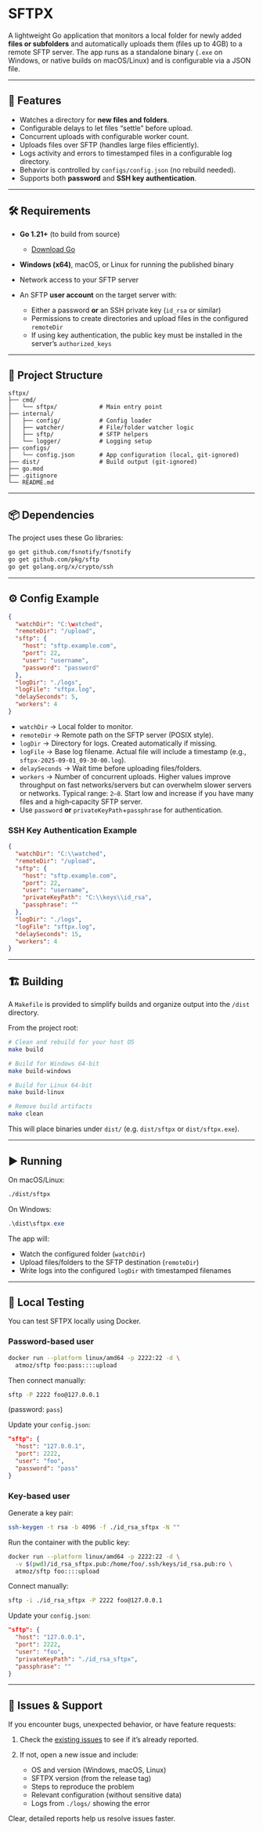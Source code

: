 # SFTPX

A lightweight Go application that monitors a local folder for newly added **files or subfolders** and automatically uploads them (files up to 4GB) to a remote SFTP server.
The app runs as a standalone binary (`.exe` on Windows, or native builds on macOS/Linux) and is configurable via a JSON file.

---

## 🚀 Features

* Watches a directory for **new files and folders**.
* Configurable delays to let files “settle” before upload.
* Concurrent uploads with configurable worker count.
* Uploads files over SFTP (handles large files efficiently).
* Logs activity and errors to timestamped files in a configurable log directory.
* Behavior is controlled by `configs/config.json` (no rebuild needed).
* Supports both **password** and **SSH key authentication**.

---

## 🛠 Requirements

* **Go 1.21+** (to build from source)

  * [Download Go](https://go.dev/dl/)
* **Windows (x64)**, macOS, or Linux for running the published binary
* Network access to your SFTP server
* An SFTP **user account** on the target server with:

  * Either a password **or** an SSH private key (`id_rsa` or similar)
  * Permissions to create directories and upload files in the configured `remoteDir`
  * If using key authentication, the public key must be installed in the server’s `authorized_keys`

---

## 📂 Project Structure

```
sftpx/
├── cmd/
│   └── sftpx/            # Main entry point
├── internal/
│   ├── config/           # Config loader
│   ├── watcher/          # File/folder watcher logic
│   ├── sftp/             # SFTP helpers
│   └── logger/           # Logging setup
├── configs/
│   └── config.json       # App configuration (local, git-ignored)
├── dist/                 # Build output (git-ignored)
├── go.mod
├── .gitignore
└── README.md
```

---

## 📦 Dependencies

The project uses these Go libraries:

```bash
go get github.com/fsnotify/fsnotify
go get github.com/pkg/sftp
go get golang.org/x/crypto/ssh
```

---

## ⚙️ Config Example

```json
{
  "watchDir": "C:\watched",
  "remoteDir": "/upload",
  "sftp": {
    "host": "sftp.example.com",
    "port": 22,
    "user": "username",
    "password": "password"
  },
  "logDir": "./logs",
  "logFile": "sftpx.log",
  "delaySeconds": 5,
  "workers": 4
}
```

* `watchDir` → Local folder to monitor.
* `remoteDir` → Remote path on the SFTP server (POSIX style).
* `logDir` → Directory for logs. Created automatically if missing.
* `logFile` → Base log filename. Actual file will include a timestamp (e.g., `sftpx-2025-09-01_09-30-00.log`).
* `delaySeconds` → Wait time before uploading files/folders.
* `workers` → Number of concurrent uploads. Higher values improve throughput on fast networks/servers but can overwhelm slower servers or networks. Typical range: `2–8`. Start low and increase if you have many files and a high‑capacity SFTP server.
* Use `password` **or** `privateKeyPath`+`passphrase` for authentication.

### SSH Key Authentication Example

```json
{
  "watchDir": "C:\\watched",
  "remoteDir": "/upload",
  "sftp": {
    "host": "sftp.example.com",
    "port": 22,
    "user": "username",
    "privateKeyPath": "C:\\keys\\id_rsa",
    "passphrase": ""
  },
  "logDir": "./logs",
  "logFile": "sftpx.log",
  "delaySeconds": 15,
  "workers": 4
}
```

---

## 🏗 Building

A `Makefile` is provided to simplify builds and organize output into the `/dist` directory.

From the project root:

```bash
# Clean and rebuild for your host OS
make build

# Build for Windows 64-bit
make build-windows

# Build for Linux 64-bit
make build-linux

# Remove build artifacts
make clean
```

This will place binaries under `dist/` (e.g. `dist/sftpx` or `dist/sftpx.exe`).

---

## ▶️ Running

On macOS/Linux:

```bash
./dist/sftpx
```

On Windows:

```powershell
.\dist\sftpx.exe
```

The app will:

* Watch the configured folder (`watchDir`)
* Upload files/folders to the SFTP destination (`remoteDir`)
* Write logs into the configured `logDir` with timestamped filenames

---

## 🧪 Local Testing

You can test SFTPX locally using Docker.

### Password-based user

```bash
docker run --platform linux/amd64 -p 2222:22 -d \
  atmoz/sftp foo:pass::::upload
```

Then connect manually:

```bash
sftp -P 2222 foo@127.0.0.1
```

(password: `pass`)

Update your `config.json`:

```json
"sftp": {
  "host": "127.0.0.1",
  "port": 2222,
  "user": "foo",
  "password": "pass"
}
```

### Key-based user

Generate a key pair:

```bash
ssh-keygen -t rsa -b 4096 -f ./id_rsa_sftpx -N ""
```

Run the container with the public key:

```bash
docker run --platform linux/amd64 -p 2222:22 -d \
  -v $(pwd)/id_rsa_sftpx.pub:/home/foo/.ssh/keys/id_rsa.pub:ro \
  atmoz/sftp foo::::upload
```

Connect manually:

```bash
sftp -i ./id_rsa_sftpx -P 2222 foo@127.0.0.1
```

Update your `config.json`:

```json
"sftp": {
  "host": "127.0.0.1",
  "port": 2222,
  "user": "foo",
  "privateKeyPath": "./id_rsa_sftpx",
  "passphrase": ""
}
```

---

## 🐞 Issues & Support

If you encounter bugs, unexpected behavior, or have feature requests:

1. Check the [existing issues](../../issues) to see if it’s already reported.
2. If not, open a new issue and include:

   * OS and version (Windows, macOS, Linux)
   * SFTPX version (from the release tag)
   * Steps to reproduce the problem
   * Relevant configuration (without sensitive data)
   * Logs from `./logs/` showing the error

Clear, detailed reports help us resolve issues faster.
